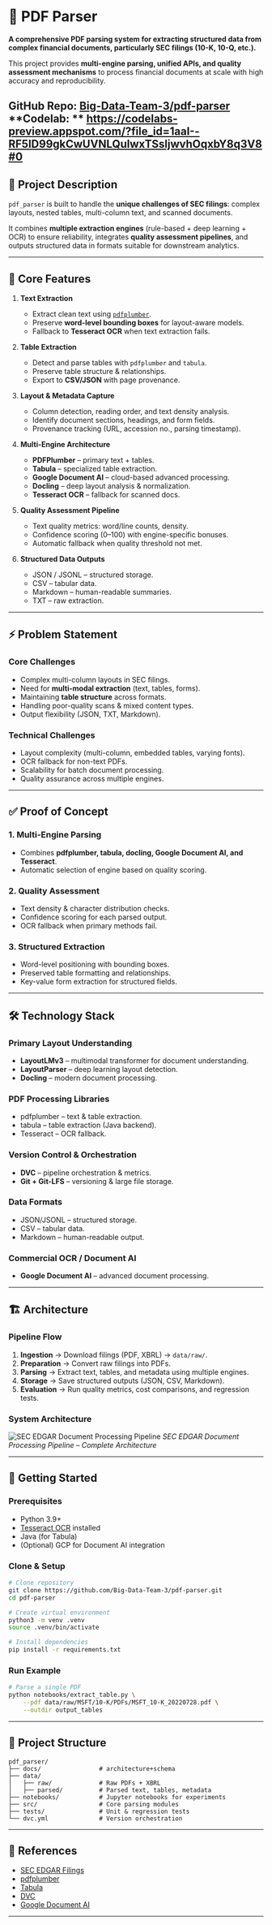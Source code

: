 # 📄 PDF Parser

**A comprehensive PDF parsing system for extracting structured data from complex financial documents, particularly SEC filings (10-K, 10-Q, etc.).**

This project provides **multi-engine parsing, unified APIs, and quality assessment mechanisms** to process financial documents at scale with high accuracy and reproducibility.

 **GitHub Repo:** [Big-Data-Team-3/pdf-parser](https://github.com/Big-Data-Team-3/pdf-parser.git)
 **Codelab: **  https://codelabs-preview.appspot.com/?file_id=1aaI--RF5ID99gkCwUVNLQulwxTSsljwvhOqxbY8q3V8#0
---

## 🌟 Project Description

`pdf_parser` is built to handle the **unique challenges of SEC filings**: complex layouts, nested tables, multi-column text, and scanned documents.

It combines **multiple extraction engines** (rule-based + deep learning + OCR) to ensure reliability, integrates **quality assessment pipelines**, and outputs structured data in formats suitable for downstream analytics.

---

## 🧩 Core Features

1. **Text Extraction**

   * Extract clean text using [`pdfplumber`](https://github.com/jsvine/pdfplumber).
   * Preserve **word-level bounding boxes** for layout-aware models.
   * Fallback to **Tesseract OCR** when text extraction fails.

2. **Table Extraction**

   * Detect and parse tables with `pdfplumber` and `tabula`.
   * Preserve table structure & relationships.
   * Export to **CSV/JSON** with page provenance.

3. **Layout & Metadata Capture**

   * Column detection, reading order, and text density analysis.
   * Identify document sections, headings, and form fields.
   * Provenance tracking (URL, accession no., parsing timestamp).

4. **Multi-Engine Architecture**

   * **PDFPlumber** – primary text + tables.
   * **Tabula** – specialized table extraction.
   * **Google Document AI** – cloud-based advanced processing.
   * **Docling** – deep layout analysis & normalization.
   * **Tesseract OCR** – fallback for scanned docs.

5. **Quality Assessment Pipeline**

   * Text quality metrics: word/line counts, density.
   * Confidence scoring (0–100) with engine-specific bonuses.
   * Automatic fallback when quality threshold not met.

6. **Structured Data Outputs**

   * JSON / JSONL – structured storage.
   * CSV – tabular data.
   * Markdown – human-readable summaries.
   * TXT – raw extraction.

---

## ⚡ Problem Statement

### **Core Challenges**

* Complex multi-column layouts in SEC filings.
* Need for **multi-modal extraction** (text, tables, forms).
* Maintaining **table structure** across formats.
* Handling poor-quality scans & mixed content types.
* Output flexibility (JSON, TXT, Markdown).

### **Technical Challenges**

* Layout complexity (multi-column, embedded tables, varying fonts).
* OCR fallback for non-text PDFs.
* Scalability for batch document processing.
* Quality assurance across multiple engines.

---

## ✅ Proof of Concept

### 1. Multi-Engine Parsing

* Combines **pdfplumber, tabula, docling, Google Document AI, and Tesseract**.
* Automatic selection of engine based on quality scoring.

### 2. Quality Assessment

* Text density & character distribution checks.
* Confidence scoring for each parsed output.
* OCR fallback when primary methods fail.

### 3. Structured Extraction

* Word-level positioning with bounding boxes.
* Preserved table formatting and relationships.
* Key-value form extraction for structured fields.

---

## 🛠️ Technology Stack

### **Primary Layout Understanding**

* **LayoutLMv3** – multimodal transformer for document understanding.
* **LayoutParser** – deep learning layout detection.
* **Docling** – modern document processing.

### **PDF Processing Libraries**

* pdfplumber – text & table extraction.
* tabula – table extraction (Java backend).
* Tesseract – OCR fallback.

### **Version Control & Orchestration**

* **DVC** – pipeline orchestration & metrics.
* **Git + Git-LFS** – versioning & large file storage.

### **Data Formats**

* JSON/JSONL – structured storage.
* CSV – tabular data.
* Markdown – human-readable output.

### **Commercial OCR / Document AI**

* **Google Document AI** – advanced document processing.

---

## 🏗️ Architecture

### **Pipeline Flow**

1. **Ingestion** → Download filings (PDF, XBRL) → `data/raw/`.
2. **Preparation** → Convert raw filings into PDFs.
3. **Parsing** → Extract text, tables, and metadata using multiple engines.
4. **Storage** → Save structured outputs (JSON, CSV, Markdown).
5. **Evaluation** → Run quality metrics, cost comparisons, and regression tests.

### **System Architecture**

![SEC EDGAR Document Processing Pipeline](./docs/sec_edgar_final_clean.png)
*SEC EDGAR Document Processing Pipeline – Complete Architecture*

---

## 🚀 Getting Started

### **Prerequisites**

* Python 3.9+
* [Tesseract OCR](https://tesseract-ocr.github.io/) installed
* Java (for Tabula)
* (Optional) GCP for Document AI integration

### **Clone & Setup**

```bash
# Clone repository
git clone https://github.com/Big-Data-Team-3/pdf-parser.git
cd pdf-parser

# Create virtual environment
python3 -m venv .venv
source .venv/bin/activate

# Install dependencies
pip install -r requirements.txt
```

### **Run Example**

```bash
# Parse a single PDF
python notebooks/extract_table.py \
    --pdf data/raw/MSFT/10-K/PDFs/MSFT_10-K_20220728.pdf \
    --outdir output_tables
```

---

## 📂 Project Structure

```
pdf_parser/
├── docs/                # architecture+schema
├── data/
│   ├── raw/             # Raw PDFs + XBRL
│   ├── parsed/          # Parsed text, tables, metadata
├── notebooks/           # Jupyter notebooks for experiments
├── src/                 # Core parsing modules
├── tests/               # Unit & regression tests
└── dvc.yml              # Version orchestration
```

---

## 🔗 References

* [SEC EDGAR Filings](https://www.sec.gov/edgar.shtml)
* [pdfplumber](https://github.com/jsvine/pdfplumber)
* [Tabula](https://tabula.technology/)
* [DVC](https://dvc.org/)
* [Google Document AI](https://cloud.google.com/document-ai)

---

